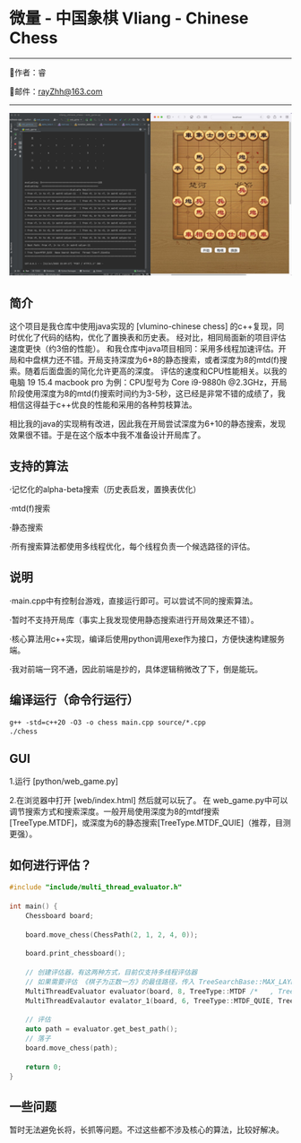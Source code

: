 # 微量 - 中国象棋 Vliang - Chinese Chess

------
👤作者：睿

📧邮件：rayZhh@163.com

------

![](./pics/vliang-cpp.jpeg)

## 简介

这个项目是我仓库中使用java实现的 [vlumino-chinese chess] 的c++复现，同时优化了代码的结构，优化了置换表和历史表。 经对比，相同局面新的项目评估速度更快（约3倍的性能）。
和我仓库中java项目相同：采用多线程加速评估。开局和中盘棋力还不错。开局支持深度为6+8的静态搜索，或者深度为8的mtd(f)搜索。随着后面盘面的简化允许更高的深度。 评估的速度和CPU性能相关。以我的电脑 19 15.4 macbook
pro 为例：CPU型号为 Core i9-9880h @2.3GHz，开局阶段使用深度为8的mtd(f)搜索时间约为3-5秒，这已经是非常不错的成绩了，我相信这得益于c++优良的性能和采用的各种剪枝算法。

相比我的java的实现稍有改进，因此我在开局尝试深度为6+10的静态搜索，发现效果很不错。于是在这个版本中我不准备设计开局库了。

## 支持的算法

·记忆化的alpha-beta搜索（历史表启发，置换表优化）

·mtd(f)搜索

·静态搜索

·所有搜索算法都使用多线程优化，每个线程负责一个候选路径的评估。

## 说明

·main.cpp中有控制台游戏，直接运行即可。可以尝试不同的搜索算法。

·暂时不支持开局库（事实上我发现使用静态搜索进行开局效果还不错）。

·核心算法用c++实现，编译后使用python调用exe作为接口，方便快速构建服务端。

·我对前端一窍不通，因此前端是抄的，具体逻辑稍微改了下，倒是能玩。

## 编译运行（命令行运行）

```shell
g++ -std=c++20 -O3 -o chess main.cpp source/*.cpp
./chess
```

## GUI

1.运行 [python/web_game.py]

2.在浏览器中打开 [web/index.html]
然后就可以玩了。 在 web_game.py中可以调节搜索方式和搜索深度。一般开局使用深度为8的mtdf搜索[TreeType.MTDF]，或深度为6的静态搜索[TreeType.MTDF_QUIE]（推荐，目测更强）。

## 如何进行评估？

```c++
#include "include/multi_thread_evaluator.h"

int main() {
    Chessboard board;
    
    board.move_chess(ChessPath(2, 1, 2, 4, 0));
    
    board.print_chessboard();
    
    // 创建评估器，有这两种方式，目前仅支持多线程评估器
    // 如果需要评估 《棋子为正数一方》的最佳路径，传入 TreeSearchBase::MAX_LAYER_SIGN，反之用MIN
    MultiThreadEvaluator evaluator(board, 8, TreeType::MTDF /*   , TreeSearchBase::MAX_LAYER_SIGN */); 
    MultiThreadEvalautor evalator_1(board, 6, TreeType::MTDF_QUIE, TreeSearchBase::MAX_LAYER_SIGN   );
    
    // 评估
    auto path = evaluator.get_best_path();
    // 落子
    board.move_chess(path);
    
    return 0;
}
```

## 一些问题

暂时无法避免长将，长抓等问题。不过这些都不涉及核心的算法，比较好解决。